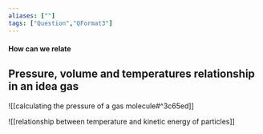 ```yaml
---
aliases: [""]
tags: ["Question","QFormat3"]
---
```


#### How can we relate
## Pressure, volume and temperatures relationship in an idea gas
![[calculating the pressure of a gas molecule#^3c65ed]]

![[relationship between temperature and kinetic energy of particles]]
